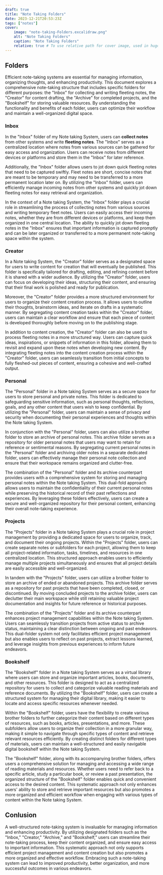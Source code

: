 ```yaml
---
draft: true
title: "Note Taking Folders"
date: 2023-12-21T20:53:23Z
tags: ["notes"]
cover:
    image: "note-taking-Folders.excalidraw.png"
    alt: "Note Taking Folders"
    caption: "Note Taking Folders"
    relative: true # To use relative path for cover image, used in hugo Page-bundles
---
```


## Folders

Efficient note-taking systems are essential for managing information, organizing thoughts, and enhancing productivity. This document explores a comprehensive note-taking structure that includes specific folders for different purposes: the "Inbox" for collecting and writing fleeting notes, the "Creator" for content drafting, the "Archive" for completed projects, and the "Bookshelf" for storing valuable resources. By understanding the functionality and benefits of each folder, users can optimize their workflow and maintain a well-organized digital space.

### Inbox

In the "Inbox" folder of my Note taking System, users can **collect notes** from other systems and write **fleeting notes**. The "Inbox" serves as a centralized location where notes from various sources can be gathered for easy access and organization. Users can receive notes from different devices or platforms and store them in the "Inbox" for later reference.

Additionally, the "Inbox" folder allows users to jot down quick fleeting notes that need to be captured swiftly. Fleet notes are short, concise notes that are meant to be temporary and may need to be transferred to a more permanent location later on. By utilizing the "Inbox" folder, users can efficiently manage incoming notes from other systems and quickly jot down fleeting notes for easy retrieval and organization.

In the context of a Note taking System, the "Inbox" folder plays a crucial role in streamlining the process of collecting notes from various sources and writing temporary fleet notes. Users can easily access their incoming notes, whether they are from different devices or platforms, and keep them organized in one central location. The ability to quickly jot down fleeting notes in the "Inbox" ensures that important information is captured promptly and can be later organized or transferred to a more permanent note-taking space within the system.

### Creator

In a Note taking System, the "Creator" folder serves as a designated space for users to write content for creation that will eventually be published. This folder is specifically tailored for drafting, editing, and refining content before it is shared with a wider audience. By utilizing the "Creator" folder, users can focus on developing their ideas, structuring their content, and ensuring that their final work is polished and ready for publication.

Moreover, the "Creator" folder provides a more structured environment for users to organize their content creation process. It allows users to outline their thoughts, brainstorm ideas, and iterate on drafts in a systematic manner. By segregating content creation tasks within the "Creator" folder, users can maintain a clear workflow and ensure that each piece of content is developed thoroughly before moving on to the publishing stage.

In addition to content creation, the "Creator" folder can also be used to process fleeting notes in a more structured way. Users can capture quick ideas, inspirations, or snippets of information in this folder, allowing them to revisit and expand upon these notes when developing new content. By integrating fleeting notes into the content creation process within the "Creator" folder, users can seamlessly transition from initial concepts to fully fleshed-out pieces of content, ensuring a cohesive and well-crafted output.

### Personal

The "Personal" folder in a Note taking System serves as a secure space for users to store personal and private notes. This folder is dedicated to safeguarding sensitive information, such as personal thoughts, reflections, goals, and any other content that users wish to keep confidential. By utilizing the "Personal" folder, users can maintain a sense of privacy and security when documenting their personal experiences and thoughts within the Note taking System.

In conjunction with the "Personal" folder, users can also utilize a brother folder to store an archive of personal notes. This archive folder serves as a repository for older personal notes that users may want to retain for reference or sentimental reasons. By segregating current personal notes in the "Personal" folder and archiving older notes in a separate dedicated folder, users can effectively manage their personal note collection and ensure that their workspace remains organized and clutter-free.

The combination of the "Personal" folder and its archive counterpart provides users with a comprehensive system for storing and managing personal notes within the Note taking System. This dual-fold approach allows users to maintain the confidentiality of their current personal notes while preserving the historical record of their past reflections and experiences. By leveraging these folders effectively, users can create a secure and well-organized repository for their personal content, enhancing their overall note-taking experience.

### Projects

The "Projects" folder in a Note taking System plays a crucial role in project management by providing a dedicated space for users to organize, track, and document their ongoing projects. Within the "Projects" folder, users can create separate notes or subfolders for each project, allowing them to keep all project-related information, tasks, timelines, and resources in one centralized location. This structured approach enables users to efficiently manage multiple projects simultaneously and ensures that all project details are easily accessible and well-organized.

In tandem with the "Projects" folder, users can utilize a brother folder to store an archive of ended or abandoned projects. This archive folder serves as a repository for past projects that have been completed, closed, or discontinued. By moving concluded projects to the archive folder, users can declutter their main workspace while still retaining valuable project documentation and insights for future reference or historical purposes.

The combination of the "Projects" folder and its archive counterpart enhances project management capabilities within the Note taking System. Users can seamlessly transition projects from active status to archive status, maintaining a clear distinction between ongoing and past endeavors. This dual-folder system not only facilitates efficient project management but also enables users to reflect on past projects, extract lessons learned, and leverage insights from previous experiences to inform future endeavors.

### Bookshelf

The "Bookshelf" folder in a Note taking System serves as a virtual library where users can store and organize important articles, books, documents, and other resources. This folder is designed to act as a centralized repository for users to collect and categorize valuable reading materials and reference documents. By utilizing the "Bookshelf" folder, users can create a structured system for managing their digital library, making it easier to locate and access specific resources whenever needed.

Within the "Bookshelf" folder, users have the flexibility to create various brother folders to further categorize their content based on different types of resources, such as books, articles, presentations, and more. These subfolders allow users to organize their collection in a more granular way, making it simple to navigate through specific types of content and retrieve relevant resources efficiently. By creating distinct folders for different types of materials, users can maintain a well-structured and easily navigable digital bookshelf within the Note taking System.

The "Bookshelf" folder, along with its accompanying brother folders, offers users a comprehensive solution for managing and accessing a wide range of reading materials and resources. Whether users need to refer back to a specific article, study a particular book, or review a past presentation, the organized structure of the "Bookshelf" folder enables quick and convenient access to the desired content. This systematic approach not only enhances users' ability to store and retrieve important resources but also promotes a more organized and efficient workflow when engaging with various types of content within the Note taking System.

## Conlusion

A well-structured note-taking system is invaluable for managing information and enhancing productivity. By utilizing designated folders such as the "Inbox," "Creator," "Archive," and "Bookshelf," users can streamline their note-taking process, keep their content organized, and ensure easy access to important information. This systematic approach not only supports efficient project management and content creation but also promotes a more organized and effective workflow. Embracing such a note-taking system can lead to improved productivity, better organization, and more successful outcomes in various endeavors.